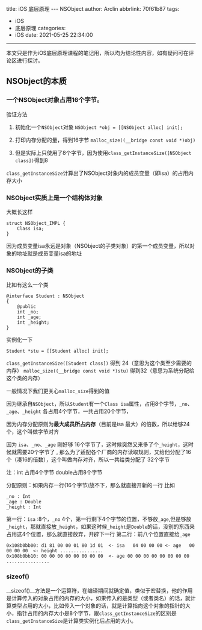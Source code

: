 title: iOS 底层原理 --- NSObject
author: Arclin
abbrlink: 70f61b87
tags:
  - iOS 
  - 底层原理
categories:
  - iOS
date: 2021-05-25 22:34:00
---
本文只是作为iOS底层原理课程的笔记用，所以均为结论性内容，如有疑问可在评论区进行探讨。

<!--more-->

##  NSObject的本质

### 一个NSObject对象占用16个字节。

验证方法

1. 初始化一个`NSObject`对象
	`NSObject *obj = [[NSObject alloc] init];`

2. 打印内存分配的量，得到16字节
	`malloc_size((__bridge const void *)obj)` 

3. 但是实际上只使用了8个字节，因为使用`class_getInstanceSize([NSObject class])`得到8

`class_getInstanceSize`计算出了NSObject对象内的成员变量（即isa）的占用内存大小

### NSObject实质上是一个结构体对象

大概长这样

```
struct NSObject_IMPL {
	Class isa;
}
```

因为成员变量isa永远是对象（NSObject的子类对象）的第一个成员变量，所以对象的地址就是成员变量isa的地址

### NSObject的子类

比如有这么一个类

```
@interface Student : NSObject
{
    @public
    int _no;
    int _age;
    int _height;
}
```

实例化一下

```
Student *stu = [[Student alloc] init];
```

`class_getInstanceSize([Student class])` 得到 24（意思为这个类至少需要的内存）
`malloc_size((__bridge const void *)stu)` 得到32（意思为系统分配给这个类的内存）

一般情况下我们更关心`malloc_size`得到的值

因为继承自`NSObject`，所以`Student`有一个`Class isa`属性，占用8个字节，`_no`、`_age`、`_height` 各占用4个字节，一共占用20个字节，

因为内存分配原则为**最大成员所占内存**（目前是isa 最大）的倍数，所以给够24个，这个叫做字节对齐

因为 `isa`、`_no`、`_age` 刚好够 16个字节了，这时候突然又来多了个`_height`，这时候就需要20个字节了 , 那么为了适配各个厂商的内存读取规则，又给他分配了16个（凑16的倍数），这个叫做内存对齐，所以一共给类分配了 32个字节

注：int 占用4个字节 double占用8个字节

分配原则：如果内存一行(16个字节)放不下，那么就直接开新的一行
比如

```
_no : Int 
_age : Double
_height : Int
```

第一行：`isa` :8个，`_no` 4个，第一行剩下4个字节的位置，不够放`_age`,但是够放`_height`，那就直接放`_height`，如果这时候`_height`是`Double`的话，没别的东西来占用这4个位置，那么就直接放弃，开辟下一行
第二行：前八个位置直接给`_age`

```
0x108b0bb00: d1 81 00 00 01 80 1d 01  <- isa   04 00 00 00 <- age   00 00 00 00  <- height ................
0x108b0bb10: 00 00 00 00 00 00 00 00  <- age 00 00 00 00 00 00 00 00  ................
```

### sizeof()

__sizeof()__方法是一个运算符，在编译期间就确定值，类似于宏替换，他的作用是计算传入的对象占用的内存的大小，如果传入的是类型（或者类名）的话，就计算类型占用的大小，比如传入一个对象的话，就是计算指向这个对象的指针的大小，指针占用的内存大小是8个字节，跟`class_getInstanceSize`的区别是`class_getInstanceSize`是计算类实例化后占用的大小。
